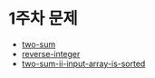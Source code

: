 # 1주차 문제

- [two-sum](https://leetcode.com/problems/two-sum/)
- [reverse-integer](https://leetcode.com/problems/reverse-integer/)
- [two-sum-ii-input-array-is-sorted](https://leetcode.com/problems/two-sum-ii-input-array-is-sorted/)
